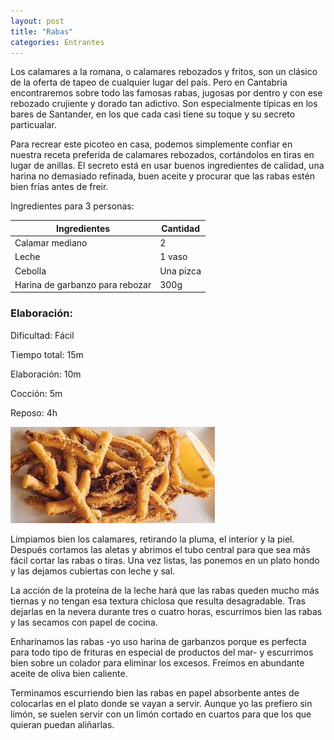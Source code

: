 ```yaml
---
layout: post
title: "Rabas"
categories: Entrantes
---
```


Los calamares a la romana, o calamares rebozados y fritos, son un clásico de la oferta de tapeo de cualquier lugar del país. Pero en Cantabria encontraremos sobre todo las famosas rabas, jugosas por dentro y con ese rebozado crujiente y dorado tan adictivo. Son especialmente típicas en los bares de Santander, en los que cada casi tiene su toque y su secreto particualar.

Para recrear este picoteo en casa, podemos simplemente confiar en nuestra receta preferida de calamares rebozados, cortándolos en tiras en lugar de anillas. El secreto está en usar buenos ingredientes de calidad, una harina no demasiado refinada, buen aceite y procurar que las rabas estén bien frías antes de freir.

Ingredientes para 3 personas:

|Ingredientes          | Cantidad              |
|--------------------- | --------------------- |
|Calamar mediano       |           2           |
|Leche                 |         1 vaso        |
|Cebolla               |       Una pizca       |
|Harina de garbanzo para rebozar |  300g       |

### Elaboración:

Dificultad: Fácil

Tiempo total: 15m

Elaboración: 10m

Cocción: 5m

Reposo: 4h

![Rabas](/rabas.jpg)

Limpiamos bien los calamares, retirando la pluma, el interior y la piel. Después cortamos las aletas y abrimos el tubo central para que sea más fácil cortar las rabas o tiras. Una vez listas, las ponemos en un plato hondo y las dejamos cubiertas con leche y sal.



La acción de la proteína de la leche hará que las rabas queden mucho más tiernas y no tengan esa textura chiclosa que resulta desagradable. Tras dejarlas en la nevera durante tres o cuatro horas, escurrimos bien las rabas y las secamos con papel de cocina.

Enharinamos las rabas -yo uso harina de garbanzos porque es perfecta para todo tipo de frituras en especial de productos del mar- y escurrimos bien sobre un colador para eliminar los excesos. Freímos en abundante aceite de oliva bien caliente.

Terminamos escurriendo bien las rabas en papel absorbente antes de colocarlas en el plato donde se vayan a servir. Aunque yo las prefiero sin limón, se suelen servir con un limón cortado en cuartos para que los que quieran puedan aliñarlas.


